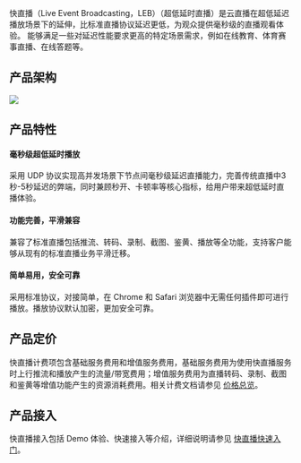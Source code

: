 快直播（Live Event Broadcasting，LEB）（超低延时直播）是云直播在超低延迟播放场景下的延伸，比标准直播协议延迟更低，为观众提供毫秒级的直播观看体验。 能够满足一些对延迟性能要求更高的特定场景需求，例如在线教育、体育赛事直播、在线答题等。

 
## 产品架构

![](https://qcloudimg.tencent-cloud.cn/raw/0eabe9f8e1a8be4a8d2deb1e19af7e86.png)

 
## 产品特性
#### 毫秒级超低延时播放
采用 UDP 协议实现高并发场景下节点间毫秒级延迟直播能力，完善传统直播中3秒-5秒延迟的弊端，同时兼顾秒开、卡顿率等核心指标，给用户带来超低延时直播体验。   

#### 功能完善，平滑兼容
兼容了标准直播包括推流、转码、录制、截图、鉴黄、播放等全功能，支持客户能够从现有的标准直播业务平滑迁移。   

#### 简单易用，安全可靠
采用标准协议，对接简单，在 Chrome 和 Safari 浏览器中无需任何插件即可进行播放。播放协议默认加密，更加安全可靠。 



## 产品定价
快直播计费项包含基础服务费用和增值服务费用，基础服务费用为使用快直播服务时上行推流和播放产生的流量/带宽费用；增值服务费用为直播转码、录制、截图和鉴黄等增值功能产生的资源消耗费用。相关计费文档请参见 [价格总览](https://cloud.tencent.com/document/product/267/52662)。

## 产品接入
快直播接入包括 Demo 体验、快速接入等介绍，详细说明请参见 [快直播快速入门](https://cloud.tencent.com/document/product/267/41870)。
